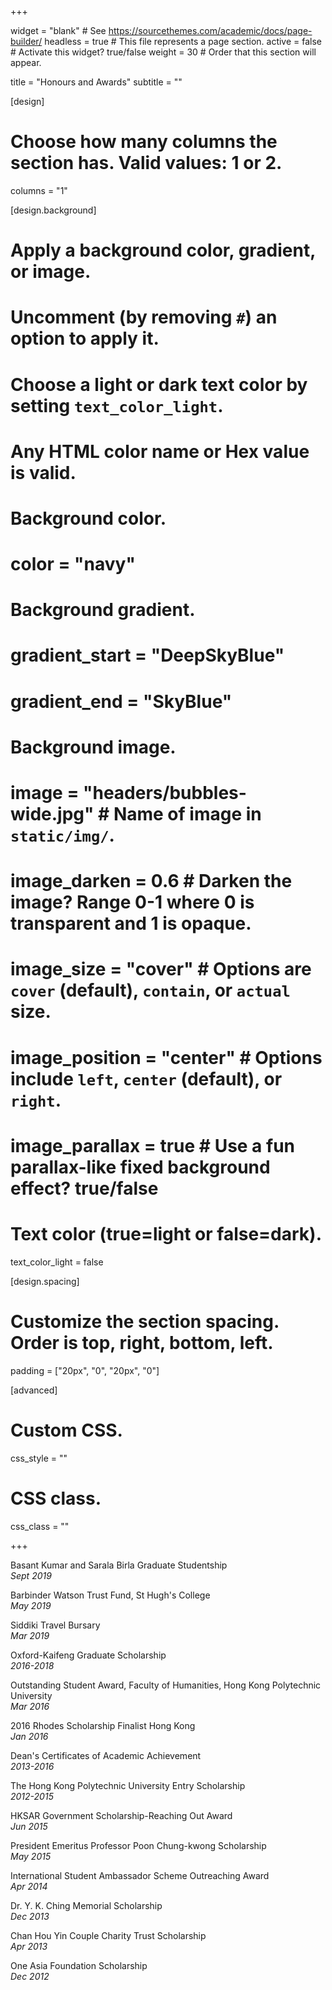 +++

widget = "blank"  # See https://sourcethemes.com/academic/docs/page-builder/
headless = true  # This file represents a page section.
active = false  # Activate this widget? true/false
weight = 30  # Order that this section will appear.

title = "Honours and Awards"
subtitle = ""

[design]
  # Choose how many columns the section has. Valid values: 1 or 2.
  columns = "1"

[design.background]
  # Apply a background color, gradient, or image.
  #   Uncomment (by removing `#`) an option to apply it.
  #   Choose a light or dark text color by setting `text_color_light`.
  #   Any HTML color name or Hex value is valid.

  # Background color.
  # color = "navy"
  
  # Background gradient.
  # gradient_start = "DeepSkyBlue"
  # gradient_end = "SkyBlue"
  
  # Background image.
  # image = "headers/bubbles-wide.jpg"  # Name of image in `static/img/`.
  # image_darken = 0.6  # Darken the image? Range 0-1 where 0 is transparent and 1 is opaque.
  # image_size = "cover"  #  Options are `cover` (default), `contain`, or `actual` size.
  # image_position = "center"  # Options include `left`, `center` (default), or `right`.
  # image_parallax = true  # Use a fun parallax-like fixed background effect? true/false

  # Text color (true=light or false=dark).
  text_color_light = false

[design.spacing]
  # Customize the section spacing. Order is top, right, bottom, left.
  padding = ["20px", "0", "20px", "0"]

[advanced]
 # Custom CSS. 
 css_style = ""
 
 # CSS class.
 css_class = ""

+++

Basant Kumar and Sarala Birla Graduate Studentship  
_Sept 2019_

Barbinder Watson Trust Fund, St Hugh's College  
_May 2019_

Siddiki Travel Bursary  
_Mar 2019_

Oxford-Kaifeng Graduate Scholarship  
_2016-2018_

Outstanding Student Award, Faculty of Humanities,
Hong Kong Polytechnic University  
_Mar 2016_

2016 Rhodes Scholarship Finalist Hong Kong  
_Jan 2016_

Dean's Certificates of Academic Achievement  
_2013-2016_

The Hong Kong Polytechnic University Entry Scholarship  
_2012-2015_

HKSAR Government Scholarship-Reaching Out Award  
_Jun 2015_

President Emeritus Professor Poon Chung-kwong Scholarship  
_May 2015_

International Student Ambassador Scheme Outreaching Award  
_Apr 2014_

Dr. Y. K. Ching Memorial Scholarship  
_Dec 2013_

Chan Hou Yin Couple Charity Trust Scholarship  
_Apr 2013_

One Asia Foundation Scholarship  
_Dec 2012_